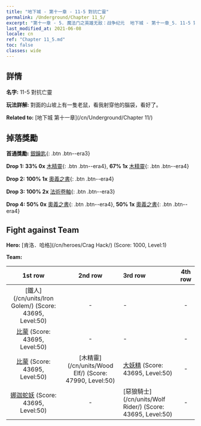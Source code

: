 ```yaml
---
title: "地下城 - 第十一章 - 11-5 對抗亡靈"
permalink: /Underground/Chapter 11_5/
excerpt: "第十一章 - 5. 魔法门之英雄无敌：战争纪元  地下城 - 第十一章_5. 11-5 對抗亡靈"
last_modified_at: 2021-06-08
locale: cn
ref: "Chapter 11_5.md"
toc: false
classes: wide
---
```


## 詳情

 **名字:** 11-5 對抗亡靈

 **玩法詳解:**       對面的山坡上有一隻老鼠，看我射穿他的腦袋，看好了。

 **Related to:** [地下城 第十一章](/cn/Underground/Chapter 11/)

## 掉落獎勵

 **首通獎勵:** [銀鑰匙](/cn/Items/con_693/){: .btn .btn--era3}

 **Drop 1:** **33% 0x** [木精靈](/cn/Items/unt_201/){: .btn .btn--era4}, **67% 1x** [木精靈](/cn/Items/unt_201/){: .btn .btn--era4}

 **Drop 2:** **100% 1x** [奧義之書](/cn/Items/mat_46/){: .btn .btn--era4}

 **Drop 3:** **100% 2x** [法術卷軸](/cn/Items/con_694/){: .btn .btn--era3}

 **Drop 4:** **50% 0x** [奧義之書](/cn/Items/mat_39/){: .btn .btn--era4}, **50% 1x** [奧義之書](/cn/Items/mat_39/){: .btn .btn--era4}


## Fight against Team
 **Hero:** [肯洛．哈格](/cn/heroes/Crag Hack/) (Score: 1000, Level:1)

 **Team:**


  | 1st row | 2nd row | 3rd row | 4th row |
  |:----:|:----:|:----|:----:|
  | [鐵人](/cn/units/Iron Golem/) (Score: 43695, Level:50)  | - | - | - |
  | [比蒙](/cn/units/Behemoth/) (Score: 43695, Level:50)  | - | - | - |
  | [比蒙](/cn/units/Behemoth/) (Score: 43695, Level:50)  | [木精靈](/cn/units/Wood Elf/) (Score: 47990, Level:50)  | [大妖精](/cn/units/Gremlin/) (Score: 43695, Level:50)  | - |
  | [娜迦蛇妖](/cn/units/Naga/) (Score: 43695, Level:50)  | - | [惡狼騎士](/cn/units/Wolf Rider/) (Score: 43695, Level:50)  | - |


